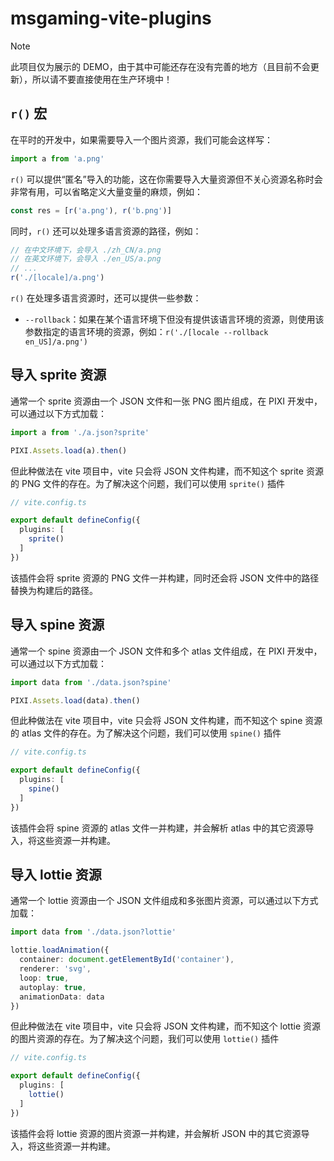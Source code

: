 # msgaming-vite-plugins

> [!NOTE]
> 此项目仅为展示的 DEMO，由于其中可能还存在没有完善的地方（且目前不会更新），所以请不要直接使用在生产环境中！

## `r()` 宏

在平时的开发中，如果需要导入一个图片资源，我们可能会这样写：

```ts
import a from 'a.png'
```

`r()` 可以提供“匿名”导入的功能，这在你需要导入大量资源但不关心资源名称时会非常有用，可以省略定义大量变量的麻烦，例如：

```ts
const res = [r('a.png'), r('b.png')]
```

同时，`r()` 还可以处理多语言资源的路径，例如：

```ts
// 在中文环境下，会导入 ./zh_CN/a.png
// 在英文环境下，会导入 ./en_US/a.png
// ...
r('./[locale]/a.png')
```

`r()` 在处理多语言资源时，还可以提供一些参数：

+ `--rollback`：如果在某个语言环境下但没有提供该语言环境的资源，则使用该参数指定的语言环境的资源，例如：`r('./[locale --rollback en_US]/a.png')`

## 导入 sprite 资源

通常一个 sprite 资源由一个 JSON 文件和一张 PNG 图片组成，在 PIXI 开发中，可以通过以下方式加载：

```ts
import a from './a.json?sprite'

PIXI.Assets.load(a).then()
```

但此种做法在 vite 项目中，vite 只会将 JSON 文件构建，而不知这个 sprite 资源的 PNG 文件的存在。为了解决这个问题，我们可以使用 `sprite()` 插件

```ts
// vite.config.ts

export default defineConfig({
  plugins: [
    sprite()
  ]
})
```

该插件会将 sprite 资源的 PNG 文件一并构建，同时还会将 JSON 文件中的路径替换为构建后的路径。

## 导入 spine 资源

通常一个 spine 资源由一个 JSON 文件和多个 atlas 文件组成，在 PIXI 开发中，可以通过以下方式加载：

```ts
import data from './data.json?spine'

PIXI.Assets.load(data).then()
```

但此种做法在 vite 项目中，vite 只会将 JSON 文件构建，而不知这个 spine 资源的 atlas 文件的存在。为了解决这个问题，我们可以使用 `spine()` 插件

```ts
// vite.config.ts

export default defineConfig({
  plugins: [
    spine()
  ]
})
```

该插件会将 spine 资源的 atlas 文件一并构建，并会解析 atlas 中的其它资源导入，将这些资源一并构建。

## 导入 lottie 资源

通常一个 lottie 资源由一个 JSON 文件组成和多张图片资源，可以通过以下方式加载：

```ts
import data from './data.json?lottie'

lottie.loadAnimation({
  container: document.getElementById('container'),
  renderer: 'svg',
  loop: true,
  autoplay: true,
  animationData: data
})
```

但此种做法在 vite 项目中，vite 只会将 JSON 文件构建，而不知这个 lottie 资源的图片资源的存在。为了解决这个问题，我们可以使用 `lottie()` 插件

```ts
// vite.config.ts

export default defineConfig({
  plugins: [
    lottie()
  ]
})
```

该插件会将 lottie 资源的图片资源一并构建，并会解析 JSON 中的其它资源导入，将这些资源一并构建。
